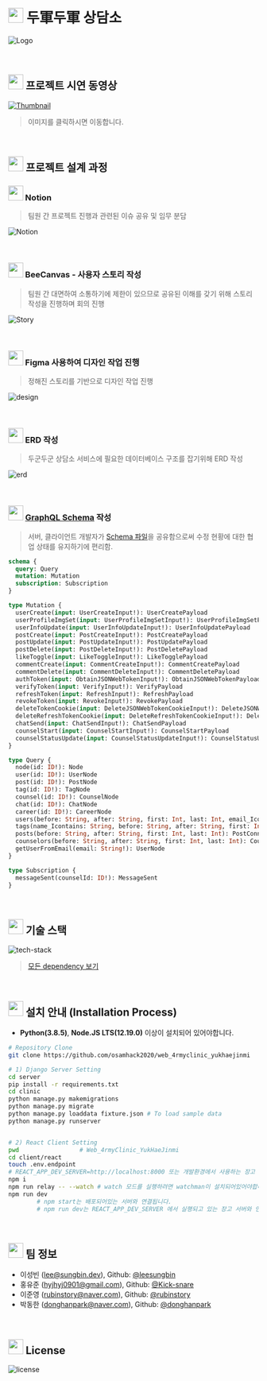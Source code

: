 # <img src="https://4rmy.app/static/media/consideringlogo.44b2b8fa.png" width=30 /> 두軍두軍 상담소

![Logo](./readme/logo.png)

<br/>

## <img src="https://i.pinimg.com/564x/31/23/9a/31239a2f70e4f8e4e3263fafb00ace1c.jpg" width=30/> 프로젝트 시연 동영상
[![Thumbnail](./readme/video.png)]("https://youtu.be/TA9kBvD3mos")

> 이미지를 클릭하시면 이동합니다.

<br/>

## <img src="https://www.globalreach.com/media/cms/illustration_C72C5CC42DDF9.svg" width=30 /> 프로젝트 설계 과정

### <a href="https://www.notion.so/OSAM-66aec75349664b6693f56ad80575f903"><img src="https://cdn.icon-icons.com/icons2/2389/PNG/512/notion_logo_icon_145025.png" width=30/></a> Notion

> 팀원 간 프로젝트 진행과 관련된 이슈 공유 및 임무 분담

![Notion](./readme/notion.png)

<br/>

### <a href="https://beecanvas.com/s/61Hk2QZQV8gctG3M10Z3leIbGCS0DalxOeH_aWvhZrVXu7dzfXvxE-SvwGon8Rwr"><img src="https://image.winudf.com/v2/image1/Y29tLmpva2VycGFja2luYy5iZWVjYW52YXNfaWNvbl8xNTUzOTQ1MDM1XzA1NA/icon.png?w=340&fakeurl=1" width=30/></a> BeeCanvas - 사용자 스토리 작성

> 팀원 간 대면하여 소통하기에 제한이 있으므로 공유된 이해를 갖기 위해 스토리 작성을 진행하며 회의 진행

![Story](./readme/story.png)

<br/>

### <img src="https://i.pinimg.com/564x/a5/58/b4/a558b426cb8973523f37bbed94cf0f09.jpg" width=30/> Figma 사용하여 디자인 작업 진행

> 정해진 스토리를 기반으로 디자인 작업 진행

![design](./readme/figma.png)

<br/>

### <img src="https://cdn2.iconfinder.com/data/icons/computer-science-butterscotch-vol-1/512/ERD-512.png" width=30 /> ERD 작성

> 두군두군 상담소 서비스에 필요한 데이터베이스 구조를 잡기위해 ERD 작성

![erd](./readme/erd_final.png)

<br/>

### <img src="https://d29fhpw069ctt2.cloudfront.net/icon/image/38568/preview.svg" width=30/> [GraphQL Schema](https://api.4rmy.app/playground) 작성

> 서버, 클라이언트 개발자가 [Schema 파일](https://github.com/osamhack2020/WEB_4rmyClinic_YukHaeJinMi/blob/master/client/react/schema.graphql)을 공유함으로써 수정 현황에 대한 협업 상태를 유지하기에 편리함.

```graphql
schema {
  query: Query
  mutation: Mutation
  subscription: Subscription
}

type Mutation {
  userCreate(input: UserCreateInput!): UserCreatePayload
  userProfileImgSet(input: UserProfileImgSetInput!): UserProfileImgSetPayload
  userInfoUpdate(input: UserInfoUpdateInput!): UserInfoUpdatePayload
  postCreate(input: PostCreateInput!): PostCreatePayload
  postUpdate(input: PostUpdateInput!): PostUpdatePayload
  postDelete(input: PostDeleteInput!): PostDeletePayload
  likeToggle(input: LikeToggleInput!): LikeTogglePayload
  commentCreate(input: CommentCreateInput!): CommentCreatePayload
  commentDelete(input: CommentDeleteInput!): CommentDeletePayload
  authToken(input: ObtainJSONWebTokenInput!): ObtainJSONWebTokenPayload
  verifyToken(input: VerifyInput!): VerifyPayload
  refreshToken(input: RefreshInput!): RefreshPayload
  revokeToken(input: RevokeInput!): RevokePayload
  deleteTokenCookie(input: DeleteJSONWebTokenCookieInput!): DeleteJSONWebTokenCookiePayload
  deleteRefreshTokenCookie(input: DeleteRefreshTokenCookieInput!): DeleteRefreshTokenCookiePayload
  chatSend(input: ChatSendInput!): ChatSendPayload
  counselStart(input: CounselStartInput!): CounselStartPayload
  counselStatusUpdate(input: CounselStatusUpdateInput!): CounselStatusUpdatePayload
}

type Query {
  node(id: ID!): Node
  user(id: ID!): UserNode
  post(id: ID!): PostNode
  tag(id: ID!): TagNode
  counsel(id: ID!): CounselNode
  chat(id: ID!): ChatNode
  career(id: ID!): CareerNode
  users(before: String, after: String, first: Int, last: Int, email_Icontains: String, division_Icontains: String, rank_Icontains: String, isCounselor: Boolean): UserNodeConnection
  tags(name_Icontains: String, before: String, after: String, first: Int, last: Int): TagConnection
  posts(before: String, after: String, first: Int, last: Int): PostConnection
  counselors(before: String, after: String, first: Int, last: Int): CounselorConnection
  getUserFromEmail(email: String!): UserNode
}

type Subscription {
  messageSent(counselId: ID!): MessageSent
}
```

<br/>

## <img src="https://icon-library.com/images/layer-icon/layer-icon-2.jpg" width=30/> 기술 스택
![tech-stack](./readme/tech.png)

> [모든 dependency 보기](https://github.com/osamhack2020/WEB_4rmyClinic_YukHaeJinMi/network/dependencies)

<br/>

## <img src="http://www.myiconfinder.com/uploads/iconsets/256-256-5fbc60a4335d01cd9c35dcf8fae02410.png" width=30/> 설치 안내 (Installation Process)

* **Python(3.8.5)**, **Node.JS LTS(12.19.0)** 이상이 설치되어 있어야합니다.

```bash
# Repository Clone
git clone https://github.com/osamhack2020/web_4rmyclinic_yukhaejinmi

# 1) Django Server Setting
cd server
pip install -r requirements.txt
cd clinic
python manage.py makemigrations
python manage.py migrate
python manage.py loaddata fixture.json # To load sample data
python manage.py runserver


# 2) React Client Setting
pwd 				# Web_4rmyClinic_YukHaeJinmi
cd client/react
touch .env.endpoint
# REACT_APP_DEV_SERVER=http://localhost:8000 또는 개발환경에서 사용하는 장고 서버 주소를 입력해야합니다.
npm i
npm run relay -- --watch # watch 모드를 실행하려면 watchman이 설치되어있어야합니다.
npm run dev
		# npm start는 배포되어있는 서버와 연결됩니다.
		# npm run dev는 REACT_APP_DEV_SERVER 에서 실행되고 있는 장고 서버와 연결됩니다.
```

<br/>

## <img src="./readme/team.png" width=30/> 팀 정보
- 이성빈 (lee@sungbin.dev), Github: [@leesungbin](https://github.com/leesungbin)
- 홍유준 (hyjhyj0901@gmail.com), Github: [@Kick-snare](https://github.com/kick-snare)
- 이준영 (rubinstory@naver.com), Github: [@rubinstory](https://github.com/rubinstory)
- 박동한 (donghanpark@naver.com), Github: [@donghanpark](https://github.com/donghanpark)

<br/>

## <img src="https://upload.wikimedia.org/wikipedia/commons/thumb/3/3f/Git_icon.svg/194px-Git_icon.svg.png" width=30/> License
![license](https://img.shields.io/bower/l/react)

